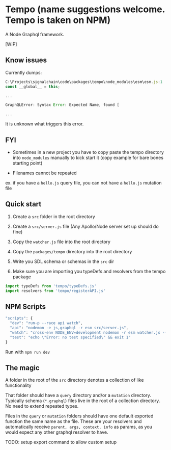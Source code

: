 # Tempo (name suggestions welcome. Tempo is taken on NPM)

A Node Graphql framework.

[WIP]

## Know issues

Currently dumps:

```js
C:\Projects\signalchain\code\packages\tempo\node_modules\esm\esm.js:1
const __global__ = this;

...

GraphQLError: Syntax Error: Expected Name, found [

...
```

It is unknown what triggers this error.

## FYI

- Sometimes in a new project you have to copy paste the tempo directory into `node_modules` manually to kick start it (copy example for bare bones starting point)

- Filenames cannot be repeated

ex. if you have a `hello.js` query file, you can not have a `hello.js` mutation file

## Quick start

1. Create a `src` folder in the root directory

1. Create a `src/server.js` file (Any Apollo/Node server set up should do fine)

1. Copy the `watcher.js` file into the root directory

1. Copy the `packages/tempo` directory into the root directory

1. Write you SDL schema or schemas in the `src` dir

1. Make sure you are importing you typeDefs and resolvers from the tempo package

```js
import typeDefs from 'tempo/typeDefs.js'
import resolvers from 'tempo/registerAPI.js'
```

## NPM Scripts

```js
"scripts": {
  "dev": "run-p --race api watch",
  "api": "nodemon -e js,graphql -r esm src/server.js",
  "watch": "cross-env NODE_ENV=development nodemon -r esm watcher.js --watch src/**/*.graphql",
  "test": "echo \"Error: no test specified\" && exit 1"
}
```

Run with `npm run dev`

## The magic

A folder in the root of the `src` directory denotes a collection of like functionality

That folder should have a `query` directory and/or a `mutation` directory. Typically schema (`*.graphql`) files live in the root of a collection directory. No need to extend repeated types.

Files in the `query` or `mutation` folders should have one default exported function the same name as the file. These are your resolvers and automatically receive `parent, args, context, info` as params, as you would expect any other graphql resolver to have.

TODO: setup export command to allow custom setup
